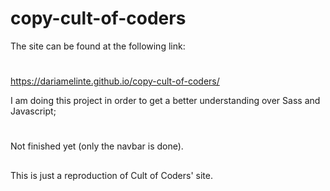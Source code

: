 # copy-cult-of-coders

The site can be found at the following link:
#
https://dariamelinte.github.io/copy-cult-of-coders/

I am doing this project in order to get a better understanding over Sass and Javascript;
#
Not finished yet (only the navbar is done).
##

This is just a reproduction of Cult of Coders' site.
